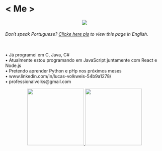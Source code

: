 # < Me >
<p align="center">
<img src="http://img.shields.io/static/v1?label=STATUS&message=EM%20DESENVOLVIMENTO&color=GREEN&style=for-the-badge"/>
<br>
<h6>Don´t speak Portuguese? <a href="https://github.com/lvolks/lvolks/blob/main/README-en.md">Clicke here pls</a> to view this page in English.</h6>
<br>
• Já programei em C, Java, C#
<br>
• Atualmente estou programando em JavaScript juntamente com React e Node.js
<br>
• Pretendo aprender Python e pHp nos próximos meses
<br>
• www.linkedin.com/in/lucas-volkweis-54b9a1278/
<br>
• professionalvolks@gmail.com
</p>

<div align="center">
  <a href="https://github.com/lvolks">
  <img height="180em" src="https://github-readme-stats.vercel.app/api?username=lvolks&show_icons=true&theme=highcontrast&include_all_commits=true&count_private=true&title_color=C8A2C8&text_color=C8A2C8&icon_color=C8A2C8&rank_icon=github"/>
  
  <img height="180em" src="https://github-readme-stats.vercel.app/api/top-langs/?username=lvolks&layout=compact&langs_count=7&theme=highcontrast&title_color=C8A2C8&text_color=C8A2C8&icon_color=C8A2C8"/>
</div>
